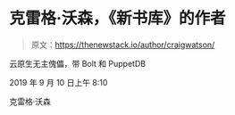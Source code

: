 # 克雷格·沃森，《新书库》的作者

> 原文：<https://thenewstack.io/author/craigwatson/>

云原生无主傀儡，带 Bolt 和 PuppetDB

2019 年 9 月 10 日上午 8:10

克雷格·沃森